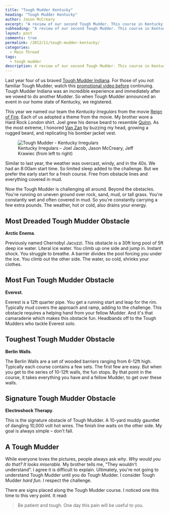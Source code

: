 ```yaml
---
title: "Tough Mudder Kentucky"
heading: "Tough Mudder Kentucky"
author: Jason McCreary
excerpt: "A review of our second Tough Mudder. This course in Kentucky. As well as a quick look at why I am a Tough Mudder."
subheading: "A review of our second Tough Mudder. This course in Kentucky. As well as a quick look at why I am a Tough Mudder."
layout: post
comments: true
permalink: /2012/11/tough-mudder-kentucky/
categories:
  - Main Thread
tags:
  - tough mudder
description: A review of our second Tough Mudder. This course in Kentucky. As well as a quick look at why I am a Tough Mudder.
---
```

Last year four of us braved [Tough Mudder Indiana][1]. For those of you not familiar Tough Mudder, watch this [promotional video before][2] continuing. Tough Mudder Indiana was an incredible experience and immediately after we vowed to do another Mudder. So when Tough Mudder announced an event in our home state of Kentucky, we registered.

This year we named our team the *Kentucky Irregulars* from the movie [Reign of Fire][3]. Each of us adopted a theme from the movie. My brother wore a Hard Rock *London* shirt. Joel grew his dense beard to resemble [Quinn][4]. As the most extreme, I honored [Van Zan][5] by buzzing my head, growing a rugged beard, and replicating his bomber jacket vest.

<figure>
  <img title="Tough Mudder - Kentucky Irregulars" src="/images/tough-mudder-kentucky-irregulars.jpg" alt="Tough Mudder - Kentucky Irregulars" />
  <figcaption>Kentucky Irregulars – Joel Jacob, Jason McCreary, Jeff Krawiec (from left to right)</figcaption>
</figure>

Similar to last year, the weather was overcast, windy, and in the 40s. We had an 8:00am start time. So limited sleep added to the challenge. But we prefer the early start for a fresh course. Free from obstacle lines and everything covered in mud.

Now the Tough Mudder is challenging all around. Beyond the obstacles. You're running on uneven ground over rock, sand, mud, or tall grass. You're constantly wet and often covered in mud. So you're constantly carrying a few extra pounds. The weather, hot or cold, also drains your energy.

## Most Dreaded Tough Mudder Obstacle

**Arctic Enema**.

Previously named Chernobyl Jacuzzi. This obstacle is a 30ft long pool of 5ft deep ice water. Literal ice water. You climb up one side and jump in. Instant shock. You struggle to breathe. A barrier divides the pool forcing you under the ice. You climb out the other side. The water, so cold, shrinks your clothes.

## Most Fun Tough Mudder Obstacle

**Everest**.

Everest is a 12ft quarter pipe. You get a running start and leap for the rim. Typically mud covers the approach and ramp, adding to the challenge. This obstacle requires a helping hand from your fellow Mudder. And it's that camaraderie which makes this obstacle fun. Headbands off to the Tough Mudders who tackle Everest solo.

## Toughest Tough Mudder Obstacle

**Berlin Walls**.

The Berlin Walls are a set of wooded barriers ranging from 6-12ft high. Typically each course contains a few sets. The first few are easy. But when you get to the series of 10-12ft walls, the fun stops. By that point in the course, it takes everything you have and a fellow Mudder, to get over these walls.

## Signature Tough Mudder Obstacle

**Electroshock Therapy**.

This is the signature obstacle of Tough Mudder. A 10-yard muddy gauntlet of dangling 10,000 volt hot wires. The finish line waits on the other side. My goal is always simple – don't fall.

## A Tough Mudder

While everyone loves the pictures, people always ask *why*. *Why would you do that? It looks miserable.* My brother tells me, &ldquo;They wouldn't understand&rdquo;. I agree it is difficult to explain. Ultimately, you're not going to understand Tough Mudder until you do Tough Mudder. I consider Tough Mudder *hard fun*. I respect the challenge.

There are signs placed along the Tough Mudder course. I noticed one this time to this very point. It read:

> Be patient and tough. One day this pain will be useful to you.

 [1]: http://jason.pureconcepts.net/2011/12/tough-mudder-indiana/
 [2]: http://www.youtube.com/watch?v=ObcX5ZopSZE
 [3]: http://www.imdb.com/title/tt0253556/
 [4]: http://www.imdb.com/character/ch0011439/
 [5]: http://www.imdb.com/character/ch0011441/
